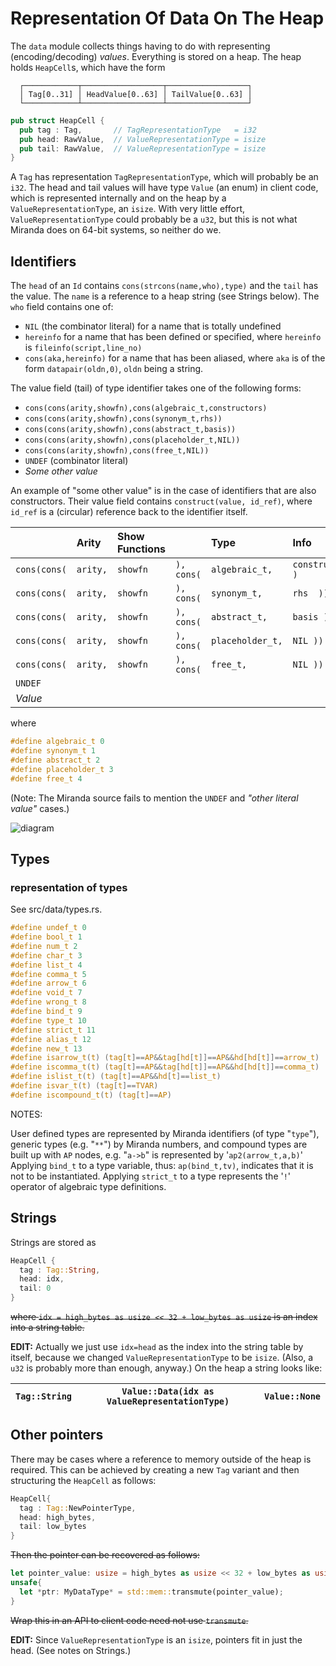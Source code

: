 # Representation Of Data On The Heap

The `data` module collects things having to do with representing (encoding/decoding) _values_. Everything is stored
on a heap. The heap holds `HeapCell`s, which have the form
```text
  ┌────────────┬──────────────────┬──────────────────┐
  │ Tag[0..31] │ HeadValue[0..63] │ TailValue[0..63] │
  └────────────┴──────────────────┴──────────────────┘
```

```Rust
pub struct HeapCell {
  pub tag : Tag,       // TagRepresentationType   = i32
  pub head: RawValue,  // ValueRepresentationType = isize
  pub tail: RawValue,  // ValueRepresentationType = isize
}
```

A `Tag` has representation `TagRepresentationType`, which will probably be an `i32`. The head and tail
values will have type `Value` (an enum) in client code, which is represented internally and on the
heap by a `ValueRepresentationType`, an `isize`. With very little effort, `ValueRepresentationType`
could probably be a `u32`, but this is not what Miranda does on 64-bit systems, so neither do we.

## Identifiers

 The `head` of an `Id` contains `cons(strcons(name,who),type)` and the `tail` has the value.
 The `name` is a reference to a heap string (see Strings below). The `who` field contains one of:

* `NIL` (the combinator literal) for a name that is totally undefined
* `hereinfo` for a name that has been defined or specified, where `hereinfo` is `fileinfo(script,line_no)`
* `cons(aka,hereinfo)` for a name that has been aliased, where `aka`
     is of the form `datapair(oldn,0)`, `oldn` being a string.

The value field (tail) of type identifier takes one of the following forms:
 * `cons(cons(arity,showfn),cons(algebraic_t,constructors)`
 * `cons(cons(arity,showfn),cons(synonym_t,rhs))`
 * `cons(cons(arity,showfn),cons(abstract_t,basis))`
 * `cons(cons(arity,showfn),cons(placeholder_t,NIL))`
 * `cons(cons(arity,showfn),cons(free_t,NIL))`
 * `UNDEF` (combinator literal)
 * _Some other value_

An example of "some other value" is in the case of identifiers that are also constructors. Their value field 
contains `construct(value, id_ref)`, where `id_ref` is a (circular) reference back to the identifier itself.

|              | Arity    | Show Functions |            | Type             | Info             |
|:-------------| :------- | :------------- | :--------- | :--------------- | :--------------- |
| `cons(cons(` | `arity,` | `showfn`       | `), cons(` | `algebraic_t,`   | `constructors )` |
| `cons(cons(` | `arity,` | `showfn`       | `), cons(` | `synonym_t,`     | `rhs  ))`        |
| `cons(cons(` | `arity,` | `showfn`       | `), cons(` | `abstract_t,`    | `basis ))`       |
| `cons(cons(` | `arity,` | `showfn`       | `), cons(` | `placeholder_t,` | `NIL ))`         |
| `cons(cons(` | `arity,` | `showfn`       | `), cons(` | `free_t,`        | `NIL ))`         |
 | `UNDEF`      |
 | _Value_      |

where

```C
#define algebraic_t 0
#define synonym_t 1
#define abstract_t 2
#define placeholder_t 3
#define free_t 4
```

(Note: The Miranda source fails to mention the `UNDEF` and _"other literal value"_ cases.)

<div style="display:none;">
@startwbs
  + Id
  ++ cons
  +++ strcons
  ++++ name
  ++++ who (nil/hereinfo)
  +++++ fileinfo
  ++++++ script
  ++++++ line
  +++ type
  ++ cons (UNDEF/Literal)
  +++ cons
  ++++ arity
  ++++ showfn
  +++ cons
  ++++ type
  ++++ typeinfo or nil
  @endwbs
</div>

  ![diagram](Data%20Representation.png)

## Types

### representation of types 

See src/data/types.rs.

```c
#define undef_t 0
#define bool_t 1
#define num_t 2
#define char_t 3
#define list_t 4
#define comma_t 5
#define arrow_t 6
#define void_t 7
#define wrong_t 8
#define bind_t 9
#define type_t 10
#define strict_t 11
#define alias_t 12
#define new_t 13
#define isarrow_t(t) (tag[t]==AP&&tag[hd[t]]==AP&&hd[hd[t]]==arrow_t)
#define iscomma_t(t) (tag[t]==AP&&tag[hd[t]]==AP&&hd[hd[t]]==comma_t)
#define islist_t(t) (tag[t]==AP&&hd[t]==list_t)
#define isvar_t(t) (tag[t]==TVAR)
#define iscompound_t(t) (tag[t]==AP)
```

NOTES:

User defined types are represented by Miranda identifiers (of type "`type`"),
generic types (e.g. "`**`") by Miranda numbers, and compound types are
built up with `AP` nodes, e.g. "`a->b`" is represented by '`ap2(arrow_t,a,b)`'
Applying `bind_t` to a type variable, thus: `ap(bind_t,tv)`, indicates that
it is not to be instantiated. Applying `strict_t` to a type represents the
'`!`' operator of algebraic type definitions.

## Strings

Strings are stored as
```rust
HeapCell {
  tag : Tag::String,
  head: idx,
  tail: 0
}
```
~~where `idx = high_bytes as usize << 32 + low_bytes as usize` is an index into a string table.~~

**EDIT:** Actually we just use `idx=head` as the index into the string table by itself, because we changed 
`ValueRepresentationType` to be `isize`. (Also, a `u32` is probably more than enough, anyway.) On the heap a string 
looks like:

|  `Tag::String`  |  `Value::Data(idx as ValueRepresentationType)`  |  `Value::None`  |
|:---------------:|:-----------------------------------------------:|:---------------:|



## Other pointers

There may be cases where a reference to memory outside of the heap is required. This can be achieved by
creating a new `Tag` variant and then structuring the `HeapCell` as follows:
```rust
HeapCell{
  tag : Tag::NewPointerType,
  head: high_bytes,
  tail: low_bytes
}
```
~~Then the pointer can be recovered as follows:~~
```rust
let pointer_value: usize = high_bytes as usize << 32 + low_bytes as usize;
unsafe{
  let *ptr: MyDataType* = std::mem::transmute(pointer_value);
}
```
~~Wrap this in an API to client code need not use `transmute`.~~

**EDIT:** Since `ValueRepresentationType` is an `isize`, pointers fit in just the head. (See notes on Strings.)


